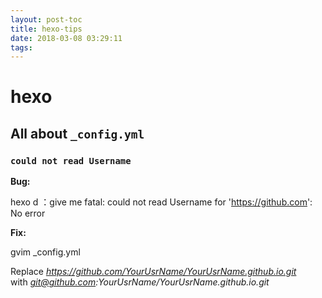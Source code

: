 ```yaml
---
layout: post-toc
title: hexo-tips
date: 2018-03-08 03:29:11
tags:
---
```


# hexo

## All about `_config.yml` 

###  `could not read Username`

**Bug:**

>
hexo d ：give me fatal: could not read Username for 'https://github.com': No error  

**Fix:**  

>
gvim _config.yml


Replace *https://github.com/YourUsrName/YourUsrName.github.io.git*   
with *git@github.com:YourUsrName/YourUsrName.github.io.git*  

